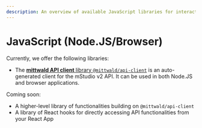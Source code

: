 ```yaml
---
description: An overview of available JavaScript libraries for interacting with the mittwald API.
---
```


# JavaScript (Node.JS/Browser)

Currently, we offer the following libraries:

- The [**mittwald API client** library `@mittwald/api-client`](https://github.com/mittwald/api-client-js) is an auto-generated client for the mStudio v2 API. It can be used in both Node.JS and browser applications.

Coming soon:

- A higher-level library of functionalities building on `@mittwald/api-client`
- A library of React hooks for directly accessing API functionalities from your React App